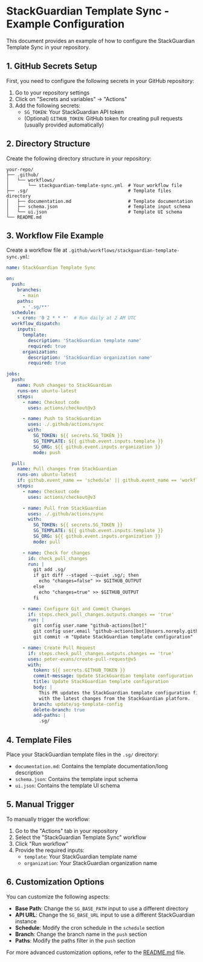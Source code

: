 # StackGuardian Template Sync - Example Configuration

This document provides an example of how to configure the StackGuardian Template Sync in your repository.

## 1. GitHub Secrets Setup

First, you need to configure the following secrets in your GitHub repository:

1. Go to your repository settings
2. Click on "Secrets and variables" → "Actions"
3. Add the following secrets:
   - `SG_TOKEN`: Your StackGuardian API token
   - (Optional) `GITHUB_TOKEN`: GitHub token for creating pull requests (usually provided automatically)

## 2. Directory Structure

Create the following directory structure in your repository:

```
your-repo/
├── .github/
│   └── workflows/
│       └── stackguardian-template-sync.yml  # Your workflow file
├── .sg/                                     # Template files directory
│   ├── documentation.md                     # Template documentation
│   ├── schema.json                          # Template input schema
│   └── ui.json                              # Template UI schema
└── README.md
```

## 3. Workflow File Example

Create a workflow file at `.github/workflows/stackguardian-template-sync.yml`:

```yaml
name: StackGuardian Template Sync

on:
  push:
    branches:
      - main
    paths:
      - '.sg/**'
  schedule:
    - cron: '0 2 * * *'  # Run daily at 2 AM UTC
  workflow_dispatch:
    inputs:
      template:
        description: 'StackGuardian template name'
        required: true
      organization:
        description: 'StackGuardian organization name'
        required: true

jobs:
  push:
    name: Push changes to StackGuardian
    runs-on: ubuntu-latest
    steps:
      - name: Checkout code
        uses: actions/checkout@v3

      - name: Push to StackGuardian
        uses: ./.github/actions/sync
        with:
          SG_TOKEN: ${{ secrets.SG_TOKEN }}
          SG_TEMPLATE: ${{ github.event.inputs.template }}
          SG_ORG: ${{ github.event.inputs.organization }}
          mode: push

  pull:
    name: Pull changes from StackGuardian
    runs-on: ubuntu-latest
    if: github.event_name == 'schedule' || github.event_name == 'workflow_dispatch'
    steps:
      - name: Checkout code
        uses: actions/checkout@v3

      - name: Pull from StackGuardian
        uses: ./.github/actions/sync
        with:
          SG_TOKEN: ${{ secrets.SG_TOKEN }}
          SG_TEMPLATE: ${{ github.event.inputs.template }}
          SG_ORG: ${{ github.event.inputs.organization }}
          mode: pull

      - name: Check for changes
        id: check_pull_changes
        run: |
          git add .sg/
          if git diff --staged --quiet .sg/; then
            echo "changes=false" >> $GITHUB_OUTPUT
          else
            echo "changes=true" >> $GITHUB_OUTPUT
          fi

      - name: Configure Git and Commit Changes
        if: steps.check_pull_changes.outputs.changes == 'true'
        run: |
          git config user.name "github-actions[bot]"
          git config user.email "github-actions[bot]@users.noreply.github.com"
          git commit -m "Update StackGuardian template configuration"

      - name: Create Pull Request
        if: steps.check_pull_changes.outputs.changes == 'true'
        uses: peter-evans/create-pull-request@v5
        with:
          token: ${{ secrets.GITHUB_TOKEN }}
          commit-message: Update StackGuardian template configuration
          title: Update StackGuardian template configuration
          body: |
            This PR updates the StackGuardian template configuration files
            with the latest changes from the StackGuardian platform.
          branch: update/sg-template-config
          delete-branch: true
          add-paths: |
            .sg/
```

## 4. Template Files

Place your StackGuardian template files in the `.sg/` directory:

- `documentation.md`: Contains the template documentation/long description
- `schema.json`: Contains the template input schema
- `ui.json`: Contains the template UI schema

## 5. Manual Trigger

To manually trigger the workflow:

1. Go to the "Actions" tab in your repository
2. Select the "StackGuardian Template Sync" workflow
3. Click "Run workflow"
4. Provide the required inputs:
   - `template`: Your StackGuardian template name
   - `organization`: Your StackGuardian organization name

## 6. Customization Options

You can customize the following aspects:

- **Base Path**: Change the `SG_BASE_PATH` input to use a different directory
- **API URL**: Change the `SG_BASE_URL` input to use a different StackGuardian instance
- **Schedule**: Modify the cron schedule in the `schedule` section
- **Branch**: Change the branch name in the `push` section
- **Paths**: Modify the paths filter in the `push` section

For more advanced customization options, refer to the [README.md](README.md) file.